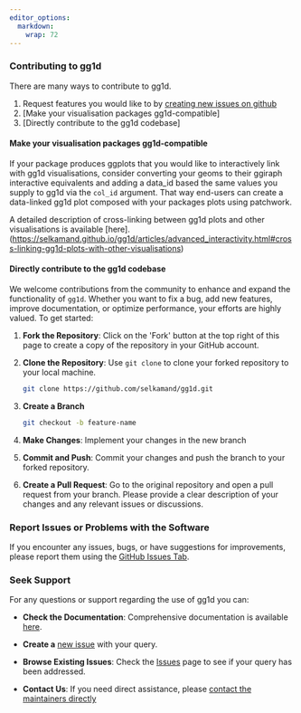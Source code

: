 ```yaml
---
editor_options: 
  markdown: 
    wrap: 72
---
```


### Contributing to gg1d

There are many ways to contribute to gg1d.

1.  Request features you would like to by [creating new issues on
    github](https://github.com/selkamand/gg1d/issues)
2.  [Make your visualisation packages gg1d-compatible]
3.  [Directly contribute to the gg1d codebase]

#### Make your visualisation packages gg1d-compatible

If your package produces ggplots that you would like to interactively
link with gg1d visualisations, consider converting your geoms to their
ggiraph interactive equivalents and adding a data_id based the same
values you supply to gg1d via the `col_id` argument. That way end-users
can create a data-linked gg1d plot composed with your packages plots
using patchwork.

A detailed description of cross-linking between gg1d plots and other
visualisations is available [here].
(<https://selkamand.github.io/gg1d/articles/advanced_interactivity.html#cross-linking-gg1d-plots-with-other-visualisations>)

#### Directly contribute to the gg1d codebase

We welcome contributions from the community to enhance and expand the
functionality of `gg1d`. Whether you want to fix a bug, add new
features, improve documentation, or optimize performance, your efforts
are highly valued. To get started:

1.  **Fork the Repository**: Click on the 'Fork' button at the top right
    of this page to create a copy of the repository in your GitHub
    account.

2.  **Clone the Repository**: Use `git clone` to clone your forked
    repository to your local machine.

    ``` bash
    git clone https://github.com/selkamand/gg1d.git
    ```

3.  **Create a Branch**

    ``` bash
    git checkout -b feature-name
    ```

4.  **Make Changes**: Implement your changes in the new branch

5.  **Commit and Push**: Commit your changes and push the branch to your
    forked repository.

6.  **Create a Pull Request**: Go to the original repository and open a
    pull request from your branch. Please provide a clear description of
    your changes and any relevant issues or discussions.

### Report Issues or Problems with the Software

If you encounter any issues, bugs, or have suggestions for improvements,
please report them using the [GitHub Issues
Tab](https://github.com/selkamand/gg1d/issues/).

### Seek Support

For any questions or support regarding the use of gg1d you can:

-   **Check the Documentation**: Comprehensive documentation is
    available [here](https://selkamand.github.io/gg1d/index.html).

-   **Create a** [new
    issue](https://github.com/selkamand/gg1d/issues/new) with your
    query.

-   **Browse Existing Issues**: Check the
    [Issues](https://github.com/selkamand/gg1d/issues) page to see if
    your query has been addressed.

-   **Contact Us**: If you need direct assistance, please [contact the
    maintainers directly](mailto:selkamand@ccia.org.au?subject=gg1d)
